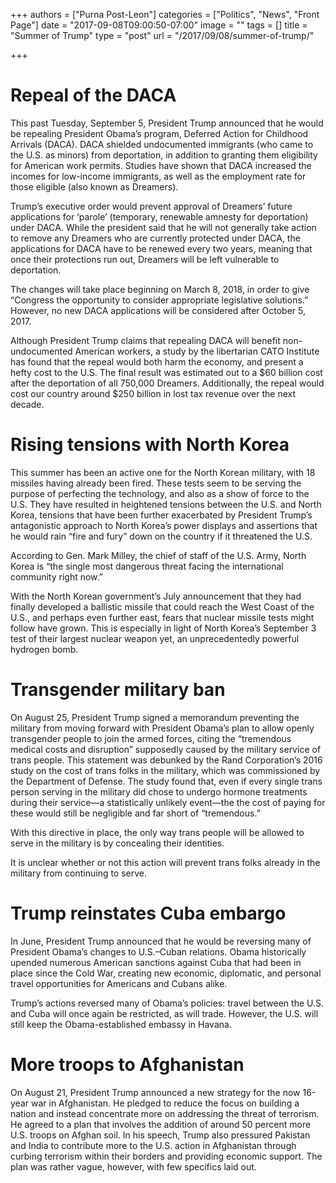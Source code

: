 +++
authors = ["Purna Post-Leon"]
categories = ["Politics", "News", "Front Page"]
date = "2017-09-08T09:00:50-07:00"
image = ""
tags = []
title = "Summer of Trump"
type = "post"
url = "/2017/09/08/summer-of-trump/"

+++
# Repeal of the DACA

This past Tuesday, September 5, President Trump announced that he would be repealing President Obama’s program, Deferred Action for Childhood Arrivals (DACA). DACA shielded undocumented immigrants (who came to the U.S. as minors) from deportation, in addition to granting them eligibility for American work permits. Studies have shown that DACA increased the incomes for low-income immigrants, as well as the employment rate for those eligible (also known as Dreamers). 

Trump’s executive order would prevent approval of Dreamers’ future applications for ‘parole’ (temporary, renewable amnesty for deportation) under DACA. While the president said that he will not generally take action to remove any Dreamers who are currently protected under DACA, the applications for DACA have to be renewed every two years, meaning that once their protections run out, Dreamers will be left vulnerable to deportation. 

The changes will take place beginning on March 8, 2018, in order to give “Congress the opportunity to consider appropriate legislative solutions.” However, no new DACA applications will be considered after October 5, 2017.

Although President Trump claims that repealing DACA will benefit non-undocumented American workers, a study by the libertarian CATO Institute has found that the repeal would both harm the economy, and present a hefty cost to the U.S. The final result was estimated out to a $60 billion cost after the deportation of all 750,000 Dreamers. Additionally, the repeal would cost our country around $250 billion in lost tax revenue over the next decade. 

# Rising tensions with North Korea

This summer has been an active one for the North Korean military, with 18 missiles having already been fired. These tests seem to be serving the purpose of perfecting the technology, and also as a show of force to the U.S. They have resulted in heightened tensions between the U.S. and North Korea, tensions that have been further exacerbated by President Trump’s antagonistic approach to North Korea’s power displays and assertions that he would rain “fire and fury” down on the country if it threatened the U.S.

According to Gen. Mark Milley, the chief of staff of the U.S. Army, North Korea is “the single most dangerous threat facing the international community right now.”

With the North Korean government’s July announcement that they had finally developed a ballistic missile that could reach the West Coast of the U.S., and perhaps even further east, fears that nuclear missile tests might follow have grown. This is especially in light of North Korea’s September 3 test of their largest nuclear weapon yet, an unprecedentedly powerful hydrogen bomb.

# Transgender military ban 

On August 25, President Trump signed a memorandum preventing the military from moving forward with President Obama’s plan to allow openly transgender people to join the armed forces, citing the “tremendous medical costs and disruption” supposedly caused by the military service of trans people. This statement was debunked by the Rand Corporation’s 2016 study on the cost of trans folks in the military, which was commissioned by the Department of Defense. The study found that, even if every single trans person serving in the military did chose to undergo hormone treatments during their service—a statistically unlikely event—the the cost of paying for these would still be negligible and far short of “tremendous.”

With this directive in place, the only way trans people will be allowed to serve in the military is by concealing their identities. 

It is unclear whether or not this action will prevent trans folks already in the military from continuing to serve. 

# Trump reinstates Cuba embargo

In June, President Trump announced that he would be reversing many of President Obama’s changes to U.S.–Cuban relations. Obama historically upended numerous American sanctions against Cuba that had been in place since the Cold War, creating new economic, diplomatic, and personal travel opportunities for Americans and Cubans alike.

Trump’s actions reversed many of Obama’s policies: travel between the U.S. and Cuba will once again be restricted, as will trade. However, the U.S. will still keep the Obama-established embassy in Havana.

# More troops to Afghanistan

On August 21, President Trump announced a new strategy for the now 16-year war in Afghanistan. He pledged to reduce the focus on building a nation and instead concentrate more on addressing the threat of terrorism. He agreed to a plan that involves the addition of around 50 percent more U.S. troops on Afghan soil. In his speech, Trump also pressured Pakistan and India to contribute more to the U.S. action in Afghanistan through curbing terrorism within their borders and providing economic support. The plan was rather vague, however, with few specifics laid out.